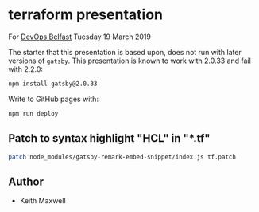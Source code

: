 # terraform presentation

For [DevOps Belfast](https://www.meetup.com/DevOps-Belfast/events/dfpsxkyzfbzb/)
Tuesday 19 March 2019

The starter that this presentation is based upon, does not run with later
versions of `gatsby`. This presentation is known to work with 2.0.33 and fail
with 2.2.0:

```sh
npm install gatsby@2.0.33
```

Write to GitHub pages with:

```sh
npm run deploy
```

## Patch to syntax highlight "HCL" in "\*.tf"

```sh
patch node_modules/gatsby-remark-embed-snippet/index.js tf.patch
```

## Author

- Keith Maxwell
